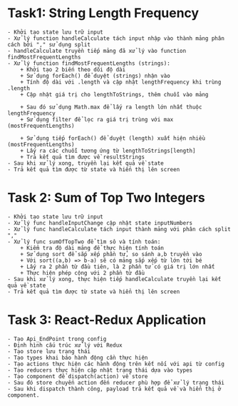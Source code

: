# Task1: String Length Frequency
    - Khởi tạo state lưu trữ input
    - Xử lý function handleCalculate tách input nhập vào thành mảng phân cách bởi "," sử dụng split
    - handleCalculate truyền tiếp mảng đã xử lý vào function findMostFrequentLengths
    - Xử lý function findMostFrequentLengths (strings):
        + Khởi tạo 2 biến theo dõi độ dài
        + Sử dụng forEach() để duyệt (strings) nhận vào
        + Tính độ dài với .length và cập nhật lengthFrequency khi trùng .length
        + Cập nhật giá trị cho lengthToStrings, thêm chuỗi vào mảng
        
        + Sau đó sử dụng Math.max để lấy ra length lớn nhất thuộc lengthFrequency
        + Sử dụng filter để lọc ra giá trị trùng với max (mostFrequentLengths)

        + Sử dụng tiếp forEach() để duyệt (length) xuất hiện nhiều (mostFrequentLengths)
        + Lấy ra các chuỗi tương ứng từ lengthToStrings[length]
        + Trả kết quả tìm được về resultStrings
    - Sau khi xử lý xong, truyền lại kết quả về state
    - Trả kết quả tìm được từ state và hiển thị lên screen

# Task 2: Sum of Top Two Integers
    - Khởi tạo state lưu trữ input
    - Xử lý func handleInputChange cập nhật state inputNumbers
    - Xử lý func handleCalculate tách input thành mảng với phân cách split ","
    - Xử lý func sumOfTopTwo để tìm sô và tính toán:
        + Kiểm tra độ dài mảng để thực hiện tính toán
        + Sử dụng sort để sắp xếp phần tử, so sánh a,b truyền vào
        + Với sort((a,b) => b-a) sẽ có mảng sắp xếp từ lớn tới bé
        + Lấy ra 2 phần từ đầu tiên, là 2 phần tử có giá trị lớn nhất
        + Thực hiện phép cộng với 2 phần từ đầu
    - Sau khi xử lý xong, thực hiện tiếp handleCalculate truyền lại kết quả về state
    - Trả kết quả tìm được từ state và hiển thị lên screen

# Task 3: React-Redux Application
    - Tạo Api_EndPoint trong config
    - Định hình cấu trúc xử lý với Redux
    - Tạo store lưu trạng thái
    - Tạo types khai báo hành động cần thực hiện
    - Tạo actions thực hiện các hành động trên kết nối với api từ config
    - Tạo reducers thực hiện cập nhật trạng thái dựa vào types
    - Tạo component để dispatch(action) về store
    - Sau đó store chuyển action đến reducer phù hợp để xử lý trạng thái
    - Sau khi dispatch thành công, payload trả kết quả về và hiển thị ở component.